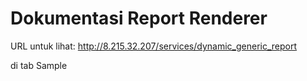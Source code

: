 
# Dokumentasi Report Renderer

URL untuk lihat:
http://8.215.32.207/services/dynamic_generic_report

di tab Sample